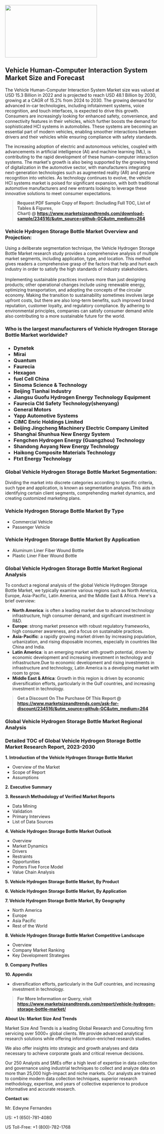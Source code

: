 <p><img class="alignnone size-medium wp-image-20088" src="https://ffe5etoiles.com/wp-content/uploads/2024/12/MST1-300x171.png" alt="" width="300" height="171" /></p><h2>Vehicle Human-Computer Interaction System Market Size and Forecast</h2><p>The Vehicle Human-Computer Interaction System Market size was valued at USD 15.3 Billion in 2022 and is projected to reach USD 48.1 Billion by 2030, growing at a CAGR of 15.2% from 2024 to 2030. The growing demand for advanced in-car technologies, including infotainment systems, voice recognition, and touch interfaces, is expected to drive this growth. Consumers are increasingly looking for enhanced safety, convenience, and connectivity features in their vehicles, which further boosts the demand for sophisticated HCI systems in automobiles. These systems are becoming an essential part of modern vehicles, enabling smoother interactions between drivers and their vehicles while ensuring compliance with safety standards.</p><p>The increasing adoption of electric and autonomous vehicles, coupled with advancements in artificial intelligence (AI) and machine learning (ML), is contributing to the rapid development of these human-computer interaction systems. The market's growth is also being supported by the growing trend of digitalization in the automotive sector, with manufacturers integrating next-generation technologies such as augmented reality (AR) and gesture recognition into vehicles. As technology continues to evolve, the vehicle HCI systems market is poised for significant expansion, with both traditional automotive manufacturers and new entrants looking to leverage these innovative solutions to meet consumer expectations.</p></p><blockquote id="" class=""><strong>Request PDF Sample Copy of Report: (Including Full TOC, List of Tables &amp; Figures, Chart)&nbsp;@&nbsp;<strong><a href="https://www.marketsizeandtrends.com/download-sample/234516/&utm_source=github-GC&utm_medium=264" target="_blank">https://www.marketsizeandtrends.com/download-sample/234516/&utm_source=github-GC&utm_medium=264</a></strong></strong></blockquote><h3 id="" class="">Vehicle Hydrogen Storage Bottle Market&nbsp;Overview and Projection:</h3><p id="" class="">Using a deliberate segmentation technique, the Vehicle Hydrogen Storage Bottle Market research study provides a comprehensive analysis of multiple market segments, including application, type, and location. This method gives readers a comprehensive grasp of the factors that help and hurt each industry in order to satisfy the high standards of industry stakeholders. <br /> <br />Implementing sustainable practices involves more than just designing products; other operational changes include using renewable energy, optimizing transportation, and adopting the concepts of the circular economy. Making the transition to sustainability sometimes involves large upfront costs, but there are also long-term benefits, such improved brand reputation, customer loyalty, and regulatory compliance. By adhering to environmental principles, companies can satisfy consumer demand while also contributing to a more sustainable future for the world.</p><h3 id="" class="">Who is the largest manufacturers of&nbsp;Vehicle Hydrogen Storage Bottle Market worldwide?</h3><h3 class=""><p><ul><li>Dynetek </li><li> Mirai </li><li> Quantum </li><li> Faurecia </li><li> Hexagon </li><li> fuel Cell China </li><li> Sinoma Science & Technology </li><li> Beijing Tianhai Industry </li><li> Jiangsu Guofu Hydrogen Energy Technology Equipment </li><li> Faurecia Cld Safety Technology(shenyang) </li><li> General Motors </li><li> Yapp Automotive Systems </li><li> CIMC Enric Holdings Limited </li><li> Beijing Jingcheng Machinery Electric Company Limited </li><li> Shanghai Shunhua New Energy System </li><li> Fengchen Hydrogen Energy (Guangzhou) Technology </li><li> Shandong Aoyang New Energy Technology </li><li> Haikong Composite Materials Technology </li><li> Ftxt Energy Technology</li></ul></p></h3><h3 id="" class="">Global&nbsp;Vehicle Hydrogen Storage Bottle Market Segmentation:</h3><p id="" class="">Dividing the market into discrete categories according to specific criteria, such type and application, is known as segmentation analysis. This aids in identifying certain client segments, comprehending market dynamics, and creating customized marketing plans.</p><h3 id="" class="">Vehicle Hydrogen Storage Bottle Market&nbsp;By Type</h3><p><p><ul><li>Commercial Vehicle</li><li> Passenger Vehicle</p></li></ul></p></p><h3 id="" class="">Vehicle Hydrogen Storage Bottle Market&nbsp;By Application</h3><p class=""><p><ul><li>Aluminum Liner Fiber Wound Bottle</li><li> Plastic Liner Fiber Wound Bottle</li></ul></p></p><h3 id="" class="">Global Vehicle Hydrogen Storage Bottle Market Regional Analysis</h3><p id="" class="">To conduct a regional analysis of the global Vehicle Hydrogen Storage Bottle Market, we typically examine various regions such as North America, Europe, Asia-Pacific, Latin America, and the Middle East &amp; Africa. Here's a brief overview:</p><ul><li><strong>North America</strong>: is often a leading market due to advanced technology infrastructure, high consumer demand, and significant investment in R&amp;D.</li><li><strong>Europe</strong>: strong market presence with robust regulatory frameworks, high consumer awareness, and a focus on sustainable practices.</li><li><strong>Asia-Pacific</strong>: a rapidly growing market driven by increasing population, urbanization, and rising disposable incomes, especially in countries like China and India.</li><li><strong>Latin America</strong>: is an emerging market with growth potential, driven by economic development and increasing investment in technology and infrastructure.Due to economic development and rising investments in infrastructure and technology, Latin America is a developing market with room to grow.</li><li><strong>Middle East &amp; Africa</strong>: Growth in this region is driven by economic diversification efforts, particularly in the Gulf countries, and increasing investment in technology.</li></ul><blockquote id="" class=""><strong>Get a Discount On The Purchase Of This Report @ <strong><a href="https://www.marketsizeandtrends.com/ask-for-discount/234516/&utm_source=github-GC&utm_medium=264" target="_blank">https://www.marketsizeandtrends.com/ask-for-discount/234516/&utm_source=github-GC&utm_medium=264</a></strong></strong></blockquote><h3 id="" class="">Global Vehicle Hydrogen Storage Bottle Market Regional Analysis</h3><h3 id="" class="">Detailed TOC of Global Vehicle Hydrogen Storage Bottle Market Research Report, 2023-2030</h3><p id="" class=""><strong>1. Introduction of the Vehicle Hydrogen Storage Bottle Market</strong></p><ul><li>Overview of the Market</li><li>Scope of Report</li><li>Assumptions</li></ul><p id="" class=""><strong>2. Executive Summary</strong></p><p id="" class=""><strong>3. Research Methodology of Verified Market Reports</strong></p><ul><li>Data Mining</li><li>Validation</li><li>Primary Interviews</li><li>List of Data Sources</li></ul><p id="" class=""><strong>4. Vehicle Hydrogen Storage Bottle Market Outlook</strong></p><ul><li>Overview</li><li>Market Dynamics</li><li>Drivers</li><li>Restraints</li><li>Opportunities</li><li>Porters Five Force Model</li><li>Value Chain Analysis</li></ul><p id="" class=""><strong>5. Vehicle Hydrogen Storage Bottle Market, By Product</strong></p><p id="" class=""><strong>6. Vehicle Hydrogen Storage Bottle Market, By Application</strong></p><p id="" class=""><strong>7. Vehicle Hydrogen Storage Bottle Market, By Geography</strong></p><ul><li>North America</li><li>Europe</li><li>Asia Pacific</li><li>Rest of the World</li></ul><p id="" class=""><strong>8. Vehicle Hydrogen Storage Bottle Market Competitive Landscape</strong></p><ul><li>Overview</li><li>Company Market Ranking</li><li>Key Development Strategies</li></ul><p id="" class=""><strong>9. Company Profiles</strong></p><p id="" class=""><strong>10. Appendix</strong></p><ul><li>diversification efforts, particularly in the Gulf countries, and increasing investment in technology.</li></ul><blockquote id="" class=""><strong>For More Information or Query, visit <strong><strong><a href="https://www.marketsizeandtrends.com/report/vehicle-hydrogen-storage-bottle-market/" target="_blank">https://www.marketsizeandtrends.com/report/vehicle-hydrogen-storage-bottle-market/</a></strong></strong></strong></blockquote><p id="" class=""><strong>About Us: Market Size And Trends</strong></p><p id="" class="">Market Size And Trends is a leading Global Research and Consulting firm servicing over 5000+ global clients. We provide advanced analytical research solutions while offering information-enriched research studies.</p><p id="" class="">We also offer insights into strategic and growth analyses and data necessary to achieve corporate goals and critical revenue decisions.</p><p id="" class="">Our 250 Analysts and SMEs offer a high level of expertise in data collection and governance using industrial techniques to collect and analyze data on more than 25,000 high-impact and niche markets. Our analysts are trained to combine modern data collection techniques, superior research methodology, expertise, and years of collective experience to produce informative and accurate research.</p><p id="" class=""><strong>Contact us:</strong></p><p id="" class="">Mr. Edwyne Fernandes</p><p id="" class="">US: +1 (650)-781-4080</p><p id="" class="">US Toll-Free: +1 (800)-782-1768</p>

